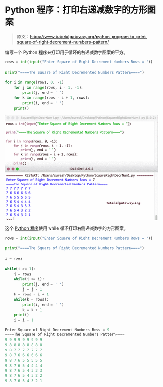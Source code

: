 # Python 程序：打印右递减数字的方形图案

> 原文：<https://www.tutorialgateway.org/python-program-to-print-square-of-right-decrement-numbers-pattern/>

编写一个 Python 程序来打印用于循环的右递减数字图案的平方。

```py
rows = int(input("Enter Square of Right Decrement Numbers Rows = "))

print("====The Square of Right Decremented Numbers Pattern====")

for i in range(rows, 0, -1):
    for j in range(rows, i - 1, -1):
        print(j, end = ' ')
    for k in range(rows - i + 1, rows):
        print(i, end = ' ')
    print()

```

![Python Program to Print Square of Right Decrement Numbers Pattern](img/db68fb970637de2405a0398918efa180.png)

这个 [Python 程序](https://www.tutorialgateway.org/python-programming-examples/)使用 while 循环打印右侧递减数字的方形图案。

```py
rows = int(input("Enter Square of Right Decrement Numbers Rows = "))

print("====The Square of Right Decremented Numbers Pattern====")

i = rows

while(i >= 1):
    j = rows
    while(j >= i):
        print(j, end = ' ')
        j = j - 1
    k = rows - i + 1
    while(k < rows):
        print(i, end = ' ')
        k = k + 1
    print()
    i = i - 1
```

```py
Enter Square of Right Decrement Numbers Rows = 9
====The Square of Right Decremented Numbers Pattern====
9 9 9 9 9 9 9 9 9 
9 8 8 8 8 8 8 8 8 
9 8 7 7 7 7 7 7 7 
9 8 7 6 6 6 6 6 6 
9 8 7 6 5 5 5 5 5 
9 8 7 6 5 4 4 4 4 
9 8 7 6 5 4 3 3 3 
9 8 7 6 5 4 3 2 2 
9 8 7 6 5 4 3 2 1 
```